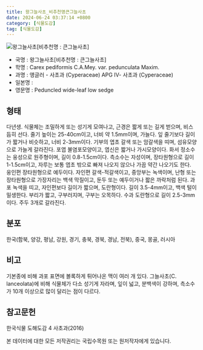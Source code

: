 ```yaml
---
title: 왕그늘사초_비추천명큰그늘사초
date: 2024-06-24 03:37:14 +0800
category: [식물도감]
tag: [식물도감]
---
```




![왕그늘사초[비추천명 : 큰그늘사초]](/fileUpload/plants/basic/illustration/24162_illustration_th2.jpg)
- 국명 : 왕그늘사초[비추천명 : 큰그늘사초]
- 학명 : Carex pediformis C.A.Mey. var. pedunculata Maxim.
- 과명 : 앵글러 - 사초과 (Cyperaceae) APG Ⅳ- 사초과 (Cyperaceae)
- 일본명 : 
- 영문명 : Peduncled wide-leaf low sedge


## 형태
다년생. 식물체는 조밀하게 또는 성기게 모여나고, 근경은 짧게 또는 길게 벋으며, 비스듬히 선다. 줄기 높이는 25-40cm이고, 너비 약 1.5mm이며, 가늘다. 잎 줄기보다 길이가 짧거나 비슷하고, 너비 2-3mm이다. 기부의 엽초 갈색 또는 암갈색을 띠며, 섬유모양으로 가늘게 갈라진다. 포엽 불염포모양이고, 엽신은 짧거나 가시모양이다. 화서 정소수는 웅성으로 원주형이며, 길이 0.8-1.5cm이다. 측소수는 자성이며, 장타원형으로 길이 1-1.5cm이고, 자루는 보통 엽초 밖으로 빠져 나오지 않으나 가끔 약간 나오기도 한다. 웅인편 장타원형으로 예두이다. 자인편 갈색-적갈색이고, 중앙부는 녹색이며, 난형 또는 장타원형으로 가장자리는 백색 막질이고, 둔두 또는 예두이거나 짧은 까락처럼 된다. 과포 녹색을 띠고, 자인편보다 길이가 짧으며, 도란형이다. 길이 3.5-4mm이고, 백색 털이 밀생한다. 부리가 짧고, 구부러지며, 구부는 오목하다. 수과 도란형으로 길이 2.5-3mm이다. 주두 3개로 갈라진다.
## 분포
한국(함북, 양강, 평남, 강원, 경기, 충북, 경북, 경남, 전북), 중국, 몽골, 러시아
## 비고
기본종에 비해 과포 표면에 볼록하게 튀어나온 맥이 여러 개 있다. 그늘사초(C. lanceolata)에 비해 식물체가 다소 성기게 자라며, 잎이 넓고, 분백색이 강하며, 측소수가 10개 이상으로 많이 달리는 점이 다르다.
## 참고문헌
한국식물 도해도감 4 사초과(2016)






본 데이터에 대한 모든 저작권리는 국립수목원 또는 원저작자에게 있습니다.
